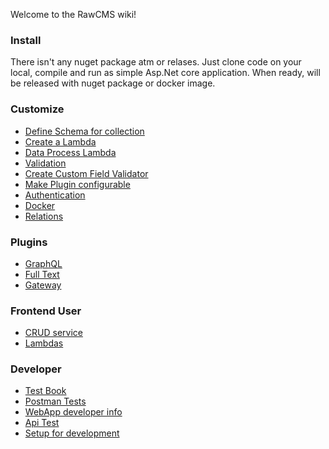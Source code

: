 Welcome to the RawCMS wiki!

### Install

There isn't any nuget package atm or relases. Just clone code on your local, compile and run as simple Asp.Net core application. When ready, will be released with nuget package or docker image.

### Customize

- [Define Schema for collection](Data-Schema)
- [Create a Lambda](Define-net-lambda)
- [Data Process Lambda](Data-process-Lambda)
- [Validation](Custom-Validation)
- [Create Custom Field Validator](Custom-Field-Validation)
- [Make Plugin configurable](Configurable-Plugins)
- [Authentication](Authentication)
- [Docker](Docker)
- [Relations](Relation)

### Plugins

- [GraphQL](GraphQL)
- [Full Text](FullText)
- [Gateway](Gateway-Plugin)

### Frontend User

- [CRUD service](Dynamic-Crud-Controller)
- [Lambdas](Dynamic-Lambda-Controller)

### Developer

- [Test Book](TestBook)
- [Postman Tests](RawCMS.postman_collection.json)
- [WebApp developer info](WebApp-Dev-Home)
- [Api Test](APITest)
- [Setup for development](Setup-Dev)
